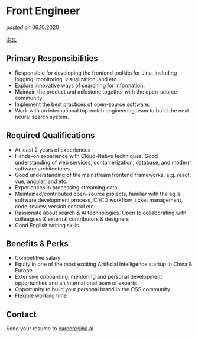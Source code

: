 # Front Engineer
*posted on* 06.10.2020

[中文](frontend-engineer.zh.md)

## Primary Responsibilities

- Responsible for developing the frontend toolkits for Jina, including logging, monitoring, visualization, and etc.
- Explore innovative ways of searching for information.
- Maintain the product and milestone together with the open-source community.
- Implement the best practices of open-source software.
- Work with an international top-notch engineering team to build the next neural search system.
 

## Required Qualifications

- At least 2 years of experiences
- Hands-on experience with Cloud-Native techniques. Good understanding of web services, containerization, database, and modern software architectures.
- Good understanding of the mainstream frontend frameworks, e.g. react, vue, angular, and etc.
- Experiences in processing streaming data
- Maintained/contributed open-source projects, familiar with the agile software development process, CI/CD workflow, ticket management, code-review, version control etc.
- Passionate about search & AI technologies. Open to collaborating with colleagues & external contributors & designers
- Good English writing skills.
 

## Benefits & Perks

- Competitive salary
- Equity in one of the most exciting Artificial Intelligence startup in China & Europe
- Extensive onboarding, mentoring and personal development opportunities and an international team of experts
- Opportunity to build your personal brand in the OSS community.
- Flexible working time


## Contact

Send your resume to career@jina.ai